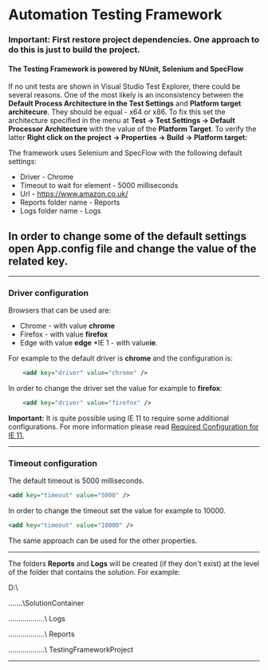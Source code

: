 # Automation Testing Framework #

### **Important:** First restore project dependencies. One approach to do this is just to build the project. ###

#### The Testing Framework is powered by **NUnit**, **Selenium** and **SpecFlow** ####

If no unit tests are shown in Visual Studio Test Explorer, there could be several reasons. One of the most likely is an inconsistency between the **Default Process Architecture in the Test Settings** and **Platform target architecure**. They should be equal - x64 or x86. To fix this set the architecture specified in the menu at **Test -> Test Settings -> Default Processor Architecture** with the value of the **Platform Target**. To verify the latter **Right click on the project -> Properties -> Build -> Platform target:**

The framework uses Selenium and SpecFlow with the following default settings:
* Driver - Chrome
* Timeout to wait for element - 5000 milliseconds
* Url - https://www.amazon.co.uk/
* Reports folder name - Reports
* Logs folder name - Logs

## In order to change some of the default settings open App.config file and change the value of the related key. ##
***

### Driver configuration ###
Browsers that can be used are:
* Chrome - with value **chrome**
* Firefox - with value **firefox**
* Edge  with value **edge**
*IE 1 - with value**ie**.

For example to the default driver is **chrome** and the configuration is:
```xml
    <add key="driver" value="chrome" />
```
In order to change the driver set the value for example to  **firefox**:
```xml
    <add key="driver" value="firefox" />
```
**Important:** It is quite possible using IE 11 to require some additional configurations. For more information please read [Required Configuration for IE 11.](https://github.com/SeleniumHQ/selenium/wiki/InternetExplorerDriver#required-configuration)

***
### Timeout configuration ###
The default timeout is 5000 milliseconds. 
```xml
<add key="timeout" value="5000" />
```
In order to change the timeout set the value for example to 10000.
```xml
<add key="timeout" value="10000" />
```
The same approach can be used for the other properties.
***

The folders **Reports** and **Logs** will be created (if they don't exist) at the level of the folder that contains the solution. For example:

D:\\

.......\SolutionContainer

..................\ Logs

..................\ Reports

..................\ TestingFrameworkProject
***